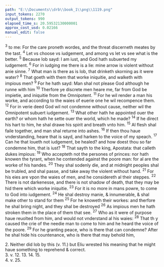 ```yaml
---
path: "E:\\Documents\\drb\\book_1\\png\\1119.png"
input_tokens: 2270
output_tokens: 990
elapsed_time_s: 20.59532130000001
approx_cost_usd: 0.02166
manual_edit: false
---
```

<sup>3</sup> to me: For the care proneth wordes, and the threat discerneth meates by the tast. <sup>4</sup> Let vs choose vs iudgement, and among vs let vs see what is the better. <sup>5</sup> Because Iob sayd: I am iust, and God hath subuerted my iudgement. <sup>6</sup> For in iudging me there is a lie: mine arrow is violent without anie sinne. <sup>7</sup> What man is there as is Iob, that drinketh skorning as it were water? <sup>8</sup> That goeth with them that worke iniquitie, and walketh with impious men? <sup>9</sup> For he hath sayd: Man shal not please God although he runne with him <sup>10</sup> Therfore ye discrete men heare me, far from God be impietie, and iniquitie from the Omnipotent. <sup>11</sup> For he wil render a man his worke, and according to the waies of euerie one he wil recompence them. <sup>12</sup> For in verie deed God wil not condemne without cause, neither wil the Omnipotent subuert iudgement. <sup>13</sup> What other hath he appointed ouer the earth? or whom hath he sette ouer the world, which he made? <sup>14</sup> If he direct his hart to him, he shal drawe his spirit and breath vnto him. <sup>15</sup> Al flesh shal faile together, and man shal returne into ashes. <sup>16</sup> If then thou haue vnderstanding, heare that is sayd, and harken to the voice of my speach. <sup>17</sup> Can he that loueth not iudgement, be healed? and how doest thou so far condemne him, that is iust? <sup>18</sup> That sayth to the king, Apostata: that calleth dukes impious: <sup>19</sup> Who accepteth not the persones of princes: nor hath knowen the tyrant, when he contended against the poore man: for al are the worke of his handes. <sup>20</sup> They shal sodenly die, and at midnight peoples shal be trubled, and shal passe, and take away the violent without hand. <sup>21</sup> For his eies are vpon the waies of men, and he considereth al their steppes. <sup>22</sup> There is not darkenesse, and there is not shadow of death, that they may be hid there which worke iniquitie. <sup>23</sup> For it is no more in mans powre, to come to God into iudgement. <sup>24</sup> He shal destroy manie, & innumerable, & shal make other to stand for them <sup>25</sup> For he knoweth their workes: and therfore he shal bring night, and they shal be destroyed <sup>26</sup> As impious men he hath stroken them in the place of them that see. <sup>27</sup> Who as it were of purpose haue reuolted from him, and would not vnderstand al his waies: <sup>28</sup> That th y caused the crie of the needie man to come to him and he heard the voice of the poore. <sup>29</sup> For he granting peace, who is there that can condemne? After he shal hide his countenance, who is there that may behold him,

[^1]: Iob said not that God subuerted his iudgement for wrongfully iudgeing, but God hath so afflicted him, that he might seeme to haue done it.

<aside>2. Neither did Iob by this (v. 11.) but Eliu wrested his meaning that he might haue something to reprehend & correct.</aside>

<aside>3. v. 12. 13. 14. 15.</aside>

<aside>4. v. 25.</aside>